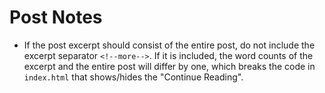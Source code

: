 # Post Notes

- If the post excerpt should consist of the entire post, do not include the excerpt separator `<!--more-->`. If it is included, the word counts of the excerpt and the entire post will differ by one, which breaks the code in `index.html` that shows/hides the "Continue Reading".
